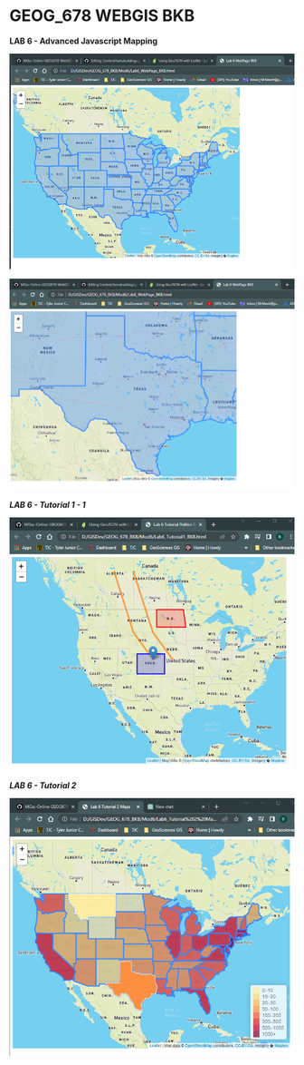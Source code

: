 # GEOG_678 WEBGIS BKB

**LAB 6 - Advanced Javascript Mapping**

![1682890830969](image/README/1682890830969.png)

![1682890852412](image/README/1682890852412.png)

***LAB 6 - Tutorial 1 - 1***

![1682892775072](image/README/1682892775072.png)

***LAB 6 - Tutorial 2***

![1682895375038](image/README/1682895375038.png)

